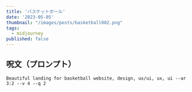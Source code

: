 ```yaml
---
title: 'バスケットボール'
date: '2023-05-05'
thumbnail: "/images/posts/basketball002.png"
tags:
  - midjourney
published: false
---
```


## 呪文（プロンプト）
```
Beautiful landing for basketball website, design, ux/ui, ux, ui --ar 3:2 --v 4 --q 2
```